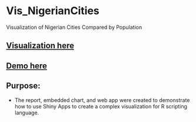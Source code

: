 # Vis_NigerianCities
Visualization of Nigerian Cities Compared by Population



## [Visualization here](https://kimkirk.github.io/)
## [Demo here](https://imgur.com/a/Bu72wLQ)

## Purpose:
- The report, embedded chart, and web app were created to demonstrate how to use Shiny Apps to create a complex visualization for R scripting language. 

